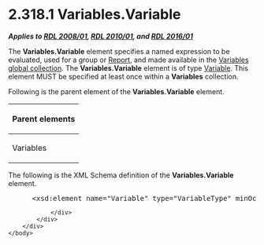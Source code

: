 <html dir="LTR" xmlns:mshelp="http://msdn.microsoft.com/mshelp" xmlns:ddue="http://ddue.schemas.microsoft.com/authoring/2003/5" xmlns:xlink="http://www.w3.org/1999/xlink" xmlns:tool="http://www.microsoft.com/tooltip">
    <head>
        <meta http-equiv="Content-Type" content="text/html; CHARSET=utf-8"></meta>
        <meta name="save" content="history"></meta>
        <title>2.318.1 Variables.Variable</title>
        <xml>
            <mshelp:toctitle title="2.318.1 Variables.Variable"></mshelp:toctitle>
            <mshelp:rltitle title="[MS-RDL]: Variables.Variable"></mshelp:rltitle>
            <mshelp:keyword index="A" term="422e7128-414f-426e-bb38-7c3ad09917df"></mshelp:keyword>
            <mshelp:attr name="DCSext.ContentType" value="open specification"></mshelp:attr>
            <mshelp:attr name="AssetID" value="422e7128-414f-426e-bb38-7c3ad09917df"></mshelp:attr>
            <mshelp:attr name="TopicType" value="kbRef"></mshelp:attr>
            <mshelp:attr name="DCSext.Title" value="[MS-RDL]: Variables.Variable" />
        </xml>
    </head>
    <body>
        <div id="header">
            <h1 class="heading">2.318.1 Variables.Variable</h1>
        </div>
        <div id="mainSection">
            <div id="mainBody">
                <div id="allHistory" class="saveHistory"></div>
                <div id="sectionSection0" class="section" name="collapseableSection">
                    

<p><b><i>Applies to </i></b><a href="1e855f94-4617-47e4-b89e-0856c6cb420f.html"><b><i>RDL 2008/01</i></b></a><b><i>,
</i></b><a href="3428e690-a348-4ec7-8a6a-8efb42d2cdee.html"><b><i>RDL 2010/01</i></b></a><b><i>,
and </i></b><a href="52ce3983-2bfc-4e72-9359-42aaf5fe4509.html"><b><i>RDL 2016/01</i></b></a></p>

<p>The <b>Variables.Variable</b> element specifies a named
expression to be evaluated, used for a group or <a href="6bbaafec-020b-406c-b4e7-5e4318b616cb.html">Report</a>, and made available
in the <a href="b457a0de-eba4-4d97-a742-ea0e67051372.html">Variables</a> <a href="b2482b3f-74ab-4ca8-a9e5-c07955011743.html#gt_dc73cb0c-53f5-4b67-83c8-b28cd60bd2d9">global collection</a>. The <b>Variables.Variable</b>
element is of type <a href="fc2c2c96-ec36-47c2-b156-a6d8c0cbabd8.html">Variable</a>.
This element MUST be specified at least once within a <b>Variables</b>
collection.</p>

<p>Following is the parent element of the <b>Variables.Variable</b>
element.</p>

<table>
 <thead>
  <tr>
   <th>
   <p>Parent elements</p>
   </th>
  </tr>
 </thead>
 <tr>
  <td>
  <p>Variables</p>
  </td>
 </tr>
</table>

<p>The following is the XML Schema definition of the <b>Variables.Variable</b>
element.</p>

<dl>
<dd>
<div><pre> &lt;xsd:element name=&quot;Variable&quot; type=&quot;VariableType&quot; minOccurs=&quot;1&quot; maxOccurs=&quot;unbounded&quot; /&gt;
</pre></div>
</dd></dl>


                </div>
            </div>
        </div>
    </body>
</html>